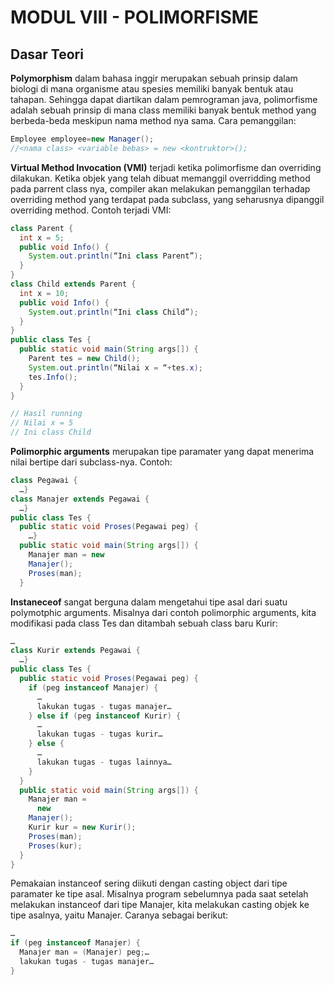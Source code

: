 # MODUL VIII - POLIMORFISME
## Dasar Teori

**Polymorphism** dalam bahasa inggir merupakan sebuah prinsip dalam biologi di mana organisme atau spesies memiliki banyak bentuk atau tahapan. Sehingga dapat diartikan dalam pemrograman java, polimorfisme adalah sebuah prinsip di mana class memiliki banyak bentuk method yang berbeda-beda meskipun nama method nya sama.
Cara pemanggilan:
```java
Employee employee=new Manager();
//<nama class> <variable bebas> = new <kontruktor>();
```

**Virtual Method Invocation (VMI)** terjadi ketika polimorfisme dan overriding dilakukan. Ketika objek yang telah dibuat memanggil overridding method pada parrent class nya, compiler akan melakukan pemanggilan terhadap overriding method yang terdapat pada subclass, yang seharusnya dipanggil overriding method. 
Contoh terjadi VMI:
```java
class Parent {
  int x = 5;
  public void Info() {
    System.out.println(“Ini class Parent”);
  }
}
class Child extends Parent {
  int x = 10;
  public void Info() {
    System.out.println(“Ini class Child”);
  }
}
public class Tes {
  public static void main(String args[]) {
    Parent tes = new Child();
    System.out.println(“Nilai x = “+tes.x);
    tes.Info();
  }
}

// Hasil running
// Nilai x = 5
// Ini class Child
```

**Polimorphic arguments** merupakan tipe paramater yang dapat menerima nilai bertipe dari subclass-nya. 
Contoh:
```java
class Pegawai {
  …}
class Manajer extends Pegawai {
  …}
public class Tes {
  public static void Proses(Pegawai peg) {
    …}
  public static void main(String args[]) {
    Manajer man = new
    Manajer();
    Proses(man);
  }
```

**Instaneceof** sangat berguna dalam mengetahui tipe asal dari suatu polymotphic arguments. Misalnya dari contoh polimorphic arguments, kita modifikasi pada class Tes dan ditambah sebuah class baru Kurir:
```java
…
class Kurir extends Pegawai {
  …}
public class Tes {
  public static void Proses(Pegawai peg) {
    if (peg instanceof Manajer) {
      …
      lakukan tugas - tugas manajer…
    } else if (peg instanceof Kurir) {
      …
      lakukan tugas - tugas kurir…
    } else {
      …
      lakukan tugas - tugas lainnya…
    }
  }
  public static void main(String args[]) {
    Manajer man =
      new
    Manajer();
    Kurir kur = new Kurir();
    Proses(man);
    Proses(kur);
  }
}
```
Pemakaian instanceof sering diikuti dengan casting object dari tipe paramater ke tipe asal. Misalnya program sebelumnya pada saat setelah melakukan instanceof dari tipe Manajer, kita melakukan casting objek ke tipe asalnya, yaitu Manajer. Caranya sebagai berikut:
```java
…
if (peg instanceof Manajer) {
  Manajer man = (Manajer) peg;…
  lakukan tugas - tugas manajer…
}
```
